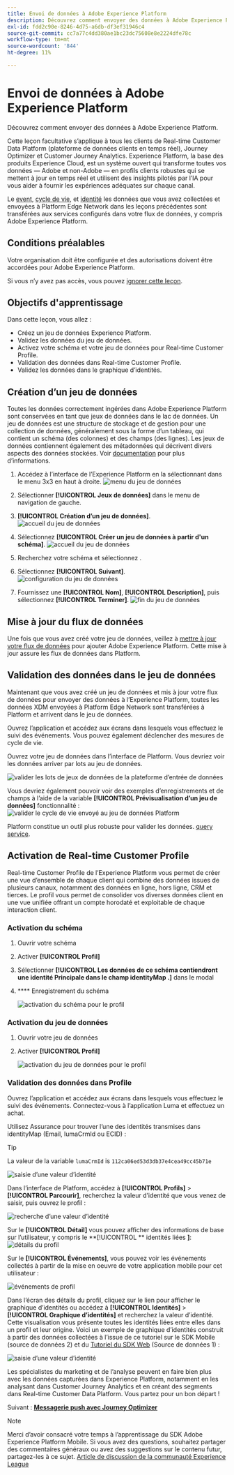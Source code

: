 ```yaml
---
title: Envoi de données à Adobe Experience Platform
description: Découvrez comment envoyer des données à Adobe Experience Platform.
exl-id: fdd2c90e-8246-4d75-a6db-df3ef31946c4
source-git-commit: cc7a77c4dd380ae1bc23dc75608e8e2224dfe78c
workflow-type: tm+mt
source-wordcount: '844'
ht-degree: 11%

---
```


# Envoi de données à Adobe Experience Platform

Découvrez comment envoyer des données à Adobe Experience Platform.

Cette leçon facultative s’applique à tous les clients de Real-time Customer Data Platform (plateforme de données clients en temps réel), Journey Optimizer et Customer Journey Analytics. Experience Platform, la base des produits Experience Cloud, est un système ouvert qui transforme toutes vos données — Adobe et non-Adobe — en profils clients robustes qui se mettent à jour en temps réel et utilisent des insights pilotés par l’IA pour vous aider à fournir les expériences adéquates sur chaque canal.

Le [event](events.md), [cycle de vie](lifecycle-data.md), et [identité](identity.md) les données que vous avez collectées et envoyées à Platform Edge Network dans les leçons précédentes sont transférées aux services configurés dans votre flux de données, y compris Adobe Experience Platform.


## Conditions préalables

Votre organisation doit être configurée et des autorisations doivent être accordées pour Adobe Experience Platform.

Si vous n’y avez pas accès, vous pouvez [ignorer cette leçon](install-sdks.md).

## Objectifs d&#39;apprentissage

Dans cette leçon, vous allez :

* Créez un jeu de données Experience Platform.
* Validez les données du jeu de données.
* Activez votre schéma et votre jeu de données pour Real-time Customer Profile.
* Validation des données dans Real-time Customer Profile.
* Validez les données dans le graphique d’identités.


## Création d’un jeu de données

Toutes les données correctement ingérées dans Adobe Experience Platform sont conservées en tant que jeux de données dans le lac de données. Un jeu de données est une structure de stockage et de gestion pour une collection de données, généralement sous la forme d’un tableau, qui contient un schéma (des colonnes) et des champs (des lignes). Les jeux de données contiennent également des métadonnées qui décrivent divers aspects des données stockées. Voir [documentation](https://experienceleague.adobe.com/docs/experience-platform/catalog/datasets/overview.html?lang=fr) pour plus d’informations.

1. Accédez à l’interface de l’Experience Platform en la sélectionnant dans le menu 3x3 en haut à droite.
   ![menu du jeu de données](assets/mobile-dataset-menu.png)

1. Sélectionner **[!UICONTROL Jeux de données]** dans le menu de navigation de gauche.

1. **[!UICONTROL Création d’un jeu de données]**.
   ![accueil du jeu de données](assets/mobile-dataset-home.png)

1. Sélectionnez **[!UICONTROL Créer un jeu de données à partir d&#39;un schéma]**.
   ![accueil du jeu de données](assets/mobile-dataset-create.png)

1. Recherchez votre schéma et sélectionnez .

1. Sélectionnez **[!UICONTROL Suivant]**.
   ![configuration du jeu de données](assets/mobile-dataset-configure.png)

1. Fournissez une **[!UICONTROL Nom]**, **[!UICONTROL Description]**, puis sélectionnez **[!UICONTROL Terminer]**.
   ![fin du jeu de données](assets/mobile-dataset-finish.png)

## Mise à jour du flux de données

Une fois que vous avez créé votre jeu de données, veillez à [mettre à jour votre flux de données](create-datastream.md) pour ajouter Adobe Experience Platform. Cette mise à jour assure les flux de données dans Platform.

## Validation des données dans le jeu de données

Maintenant que vous avez créé un jeu de données et mis à jour votre flux de données pour envoyer des données à l’Experience Platform, toutes les données XDM envoyées à Platform Edge Network sont transférées à Platform et arrivent dans le jeu de données.

Ouvrez l’application et accédez aux écrans dans lesquels vous effectuez le suivi des événements. Vous pouvez également déclencher des mesures de cycle de vie.

Ouvrez votre jeu de données dans l’interface de Platform. Vous devriez voir les données arriver par lots au jeu de données.

![valider les lots de jeux de données de la plateforme d’entrée de données](assets/mobile-platform-dataset-batches.png)

Vous devriez également pouvoir voir des exemples d’enregistrements et de champs à l’aide de la variable **[!UICONTROL Prévisualisation d’un jeu de données]** fonctionnalité :
![valider le cycle de vie envoyé au jeu de données Platform](assets/mobile-lifecycle-platform-dataset.png)

Platform constitue un outil plus robuste pour valider les données. [query service](https://experienceleague.adobe.com/docs/platform-learn/tutorials/queries/explore-data.html?lang=fr).

## Activation de Real-time Customer Profile

Real-time Customer Profile de l’Experience Platform vous permet de créer une vue d’ensemble de chaque client qui combine des données issues de plusieurs canaux, notamment des données en ligne, hors ligne, CRM et tierces. Le profil vous permet de consolider vos diverses données client en une vue unifiée offrant un compte horodaté et exploitable de chaque interaction client.

### Activation du schéma

1. Ouvrir votre schéma
1. Activer **[!UICONTROL Profil]**
1. Sélectionner **[!UICONTROL Les données de ce schéma contiendront une identité Principale dans le champ identityMap .]** dans le modal
1. **** Enregistrement du schéma

   ![activation du schéma pour le profil](assets/mobile-platform-profile-schema.png)

### Activation du jeu de données

1. Ouvrir votre jeu de données
1. Activer **[!UICONTROL Profil]**

   ![activation du jeu de données pour le profil](assets/mobile-platform-profile-dataset.png)

### Validation des données dans Profile

Ouvrez l’application et accédez aux écrans dans lesquels vous effectuez le suivi des événements. Connectez-vous à l’application Luma et effectuez un achat.

Utilisez Assurance pour trouver l’une des identités transmises dans identityMap (Email, lumaCrmId ou ECID) :

>[!TIP]
>
>   La valeur de la variable `lumaCrmId` is `112ca06ed53d3db37e4cea49cc45b71e`


![saisie d’une valeur d’identité](assets/mobile-platform-identity.png)

Dans l’interface de Platform, accédez à **[!UICONTROL Profils]** > **[!UICONTROL Parcourir]**, recherchez la valeur d’identité que vous venez de saisir, puis ouvrez le profil :

![recherche d’une valeur d’identité](assets/mobile-platform-profile-lookup.png)

Sur le **[!UICONTROL Détail]** vous pouvez afficher des informations de base sur l’utilisateur, y compris le **[!UICONTROL ** identités liées **]**:
![détails du profil](assets/mobile-platform-profile-details.png)

Sur le **[!UICONTROL Événements]**, vous pouvez voir les événements collectés à partir de la mise en oeuvre de votre application mobile pour cet utilisateur :

![événements de profil](assets/mobile-platform-profile-events.png)


Dans l’écran des détails du profil, cliquez sur le lien pour afficher le graphique d’identités ou accédez à **[!UICONTROL Identités]** > **[!UICONTROL Graphique d’identités]** et recherchez la valeur d’identité. Cette visualisation vous présente toutes les identités liées entre elles dans un profil et leur origine. Voici un exemple de graphique d’identités construit à partir des données collectées à l’issue de ce tutoriel sur le SDK Mobile (source de données 2) et du [Tutoriel du SDK Web](https://experienceleague.adobe.com/docs/platform-learn/implement-web-sdk/overview.html?lang=fr) (Source de données 1) :

![saisie d’une valeur d’identité](assets/mobile-platform-profile-identitygraph.png)

Les spécialistes du marketing et de l’analyse peuvent en faire bien plus avec les données capturées dans Experience Platform, notamment en les analysant dans Customer Journey Analytics et en créant des segments dans Real-time Customer Data Platform. Vous partez pour un bon départ !

Suivant : **[Messagerie push avec Journey Optimizer](journey-optimizer-push.md)**

>[!NOTE]
>
>Merci d’avoir consacré votre temps à l’apprentissage du SDK Adobe Experience Platform Mobile. Si vous avez des questions, souhaitez partager des commentaires généraux ou avez des suggestions sur le contenu futur, partagez-les à ce sujet. [Article de discussion de la communauté Experience League](https://experienceleaguecommunities.adobe.com/t5/adobe-experience-platform-launch/tutorial-discussion-implement-adobe-experience-cloud-in-mobile/td-p/443796)
